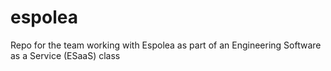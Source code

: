 # espolea
Repo for the team working with Espolea as part of an Engineering Software as a Service (ESaaS) class
